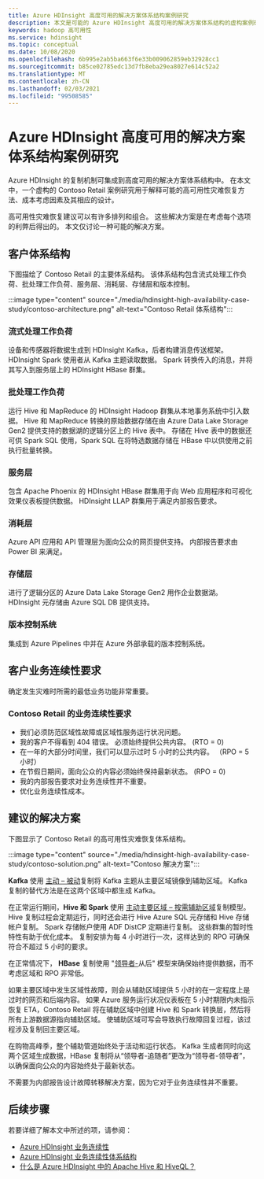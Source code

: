 ```yaml
---
title: Azure HDInsight 高度可用的解决方案体系结构案例研究
description: 本文是可能的 Azure HDInsight 高度可用的解决方案体系结构的虚构案例研究。
keywords: hadoop 高可用性
ms.service: hdinsight
ms.topic: conceptual
ms.date: 10/08/2020
ms.openlocfilehash: 6b995e2ab5ba663f6e33b009062859eb32928cc1
ms.sourcegitcommit: b85ce02785edc13d7fb8eba29ea8027e614c52a2
ms.translationtype: MT
ms.contentlocale: zh-CN
ms.lasthandoff: 02/03/2021
ms.locfileid: "99508585"
---
```

# <a name="azure-hdinsight-highly-available-solution-architecture-case-study"></a>Azure HDInsight 高度可用的解决方案体系结构案例研究

Azure HDInsight 的复制机制可集成到高度可用的解决方案体系结构中。 在本文中，一个虚构的 Contoso Retail 案例研究用于解释可能的高可用性灾难恢复方法、成本考虑因素及其相应的设计。

高可用性灾难恢复建议可以有许多排列和组合。 这些解决方案是在考虑每个选项的利弊后得出的。 本文仅讨论一种可能的解决方案。

## <a name="customer-architecture"></a>客户体系结构

下图描绘了 Contoso Retail 的主要体系结构。 该体系结构包含流式处理工作负荷、批处理工作负荷、服务层、消耗层、存储层和版本控制。

:::image type="content" source="./media/hdinsight-high-availability-case-study/contoso-architecture.png" alt-text="Contoso Retail 体系结构":::

### <a name="streaming-workload"></a>流式处理工作负荷

设备和传感器将数据生成到 HDInsight Kafka，后者构建消息传送框架。 HDInsight Spark 使用者从 Kafka 主题读取数据。 Spark 转换传入的消息，并将其写入到服务层上的 HDInsight HBase 群集。

### <a name="batch-workload"></a>批处理工作负荷

运行 Hive 和 MapReduce 的 HDInsight Hadoop 群集从本地事务系统中引入数据。 Hive 和 MapReduce 转换的原始数据存储在由 Azure Data Lake Storage Gen2 提供支持的数据湖的逻辑分区上的 Hive 表中。 存储在 Hive 表中的数据还可供 Spark SQL 使用，Spark SQL 在将特选数据存储在 HBase 中以供使用之前执行批量转换。

### <a name="serving-layer"></a>服务层

包含 Apache Phoenix 的 HDInsight HBase 群集用于向 Web 应用程序和可视化效果仪表板提供数据。 HDInsight LLAP 群集用于满足内部报告要求。

### <a name="consumption-layer"></a>消耗层

Azure API 应用和 API 管理层为面向公众的网页提供支持。 内部报告要求由 Power BI 来满足。

### <a name="storage-layer"></a>存储层

进行了逻辑分区的 Azure Data Lake Storage Gen2 用作企业数据湖。 HDInsight 元存储由 Azure SQL DB 提供支持。

### <a name="version-control-system"></a>版本控制系统

集成到 Azure Pipelines 中并在 Azure 外部承载的版本控制系统。

## <a name="customer-business-continuity-requirements"></a>客户业务连续性要求

确定发生灾难时所需的最低业务功能非常重要。

### <a name="contoso-retails-business-continuity-requirements"></a>Contoso Retail 的业务连续性要求

* 我们必须防范区域性故障或区域性服务运行状况问题。
* 我的客户不得看到 404 错误。 必须始终提供公共内容。 (RTO = 0)  
* 在一年的大部分时间里，我们可以显示过时 5 小时的公共内容。 （RPO = 5 小时）
* 在节假日期间，面向公众的内容必须始终保持最新状态。 (RPO = 0)
* 我的内部报告要求对业务连续性并不重要。
* 优化业务连续性成本。

## <a name="proposed-solution"></a>建议的解决方案

下图显示了 Contoso Retail 的高可用性灾难恢复体系结构。

:::image type="content" source="./media/hdinsight-high-availability-case-study/contoso-solution.png" alt-text="Contoso 解决方案":::

**Kafka** 使用 [主动 – 被动](hdinsight-business-continuity-architecture.md#apache-kafka)复制将 Kafka 主题从主要区域镜像到辅助区域。 Kafka 复制的替代方法是在这两个区域中都生成 Kafka。

在正常运行期间，**Hive 和 Spark** 使用 [主动主要区域 – 按需辅助区域](hdinsight-business-continuity-architecture.md#apache-spark)复制模型。 Hive 复制过程会定期运行，同时还会进行 Hive Azure SQL 元存储和 Hive 存储帐户复制。 Spark 存储帐户使用 ADF DistCP 定期进行复制。 这些群集的暂时性特性有助于优化成本。 复制安排为每 4 小时进行一次，这样达到的 RPO 可确保符合不超过 5 小时的要求。

在正常情况下， **HBase** 复制使用 "[领导者-](hdinsight-business-continuity-architecture.md#apache-hbase)从后" 模型来确保始终提供数据，而不考虑区域和 RPO 非常低。

如果主要区域中发生区域性故障，则会从辅助区域提供 5 小时的在一定程度上是过时的网页和后端内容。 如果 Azure 服务运行状况仪表板在 5 小时期限内未指示恢复 ETA，Contoso Retail 将在辅助区域中创建 Hive 和 Spark 转换层，然后将所有上游数据源指向辅助区域。 使辅助区域可写会导致执行故障回复过程，该过程涉及复制回主要区域。

在购物高峰季，整个辅助管道始终处于活动和运行状态。 Kafka 生成者同时向这两个区域生成数据，HBase 复制将从“领导者-追随者”更改为“领导者-领导者”，以确保面向公众的内容始终处于最新状态。

不需要为内部报告设计故障转移解决方案，因为它对于业务连续性并不重要。

## <a name="next-steps"></a>后续步骤

若要详细了解本文中所述的项，请参阅：

* [Azure HDInsight 业务连续性](./hdinsight-business-continuity.md)
* [Azure HDInsight 业务连续性体系结构](./hdinsight-business-continuity-architecture.md)
* [什么是 Azure HDInsight 中的 Apache Hive 和 HiveQL？](./hadoop/hdinsight-use-hive.md)
